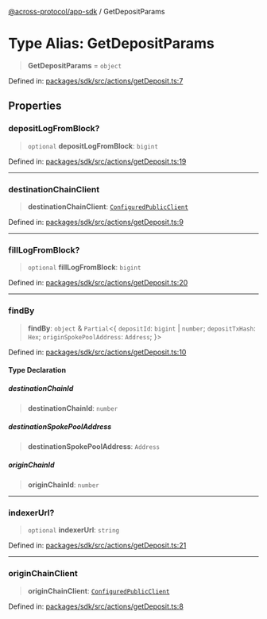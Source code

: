 [@across-protocol/app-sdk](../README.md) / GetDepositParams

# Type Alias: GetDepositParams

> **GetDepositParams** = `object`

Defined in: [packages/sdk/src/actions/getDeposit.ts:7](https://github.com/across-protocol/toolkit/blob/6b29eb5487c0ac0b498f1f420b1793303bd8b70a/packages/sdk/src/actions/getDeposit.ts#L7)

## Properties

### depositLogFromBlock?

> `optional` **depositLogFromBlock**: `bigint`

Defined in: [packages/sdk/src/actions/getDeposit.ts:19](https://github.com/across-protocol/toolkit/blob/6b29eb5487c0ac0b498f1f420b1793303bd8b70a/packages/sdk/src/actions/getDeposit.ts#L19)

***

### destinationChainClient

> **destinationChainClient**: [`ConfiguredPublicClient`](ConfiguredPublicClient.md)

Defined in: [packages/sdk/src/actions/getDeposit.ts:9](https://github.com/across-protocol/toolkit/blob/6b29eb5487c0ac0b498f1f420b1793303bd8b70a/packages/sdk/src/actions/getDeposit.ts#L9)

***

### fillLogFromBlock?

> `optional` **fillLogFromBlock**: `bigint`

Defined in: [packages/sdk/src/actions/getDeposit.ts:20](https://github.com/across-protocol/toolkit/blob/6b29eb5487c0ac0b498f1f420b1793303bd8b70a/packages/sdk/src/actions/getDeposit.ts#L20)

***

### findBy

> **findBy**: `object` & `Partial`\<\{ `depositId`: `bigint` \| `number`; `depositTxHash`: `Hex`; `originSpokePoolAddress`: `Address`; \}\>

Defined in: [packages/sdk/src/actions/getDeposit.ts:10](https://github.com/across-protocol/toolkit/blob/6b29eb5487c0ac0b498f1f420b1793303bd8b70a/packages/sdk/src/actions/getDeposit.ts#L10)

#### Type Declaration

##### destinationChainId

> **destinationChainId**: `number`

##### destinationSpokePoolAddress

> **destinationSpokePoolAddress**: `Address`

##### originChainId

> **originChainId**: `number`

***

### indexerUrl?

> `optional` **indexerUrl**: `string`

Defined in: [packages/sdk/src/actions/getDeposit.ts:21](https://github.com/across-protocol/toolkit/blob/6b29eb5487c0ac0b498f1f420b1793303bd8b70a/packages/sdk/src/actions/getDeposit.ts#L21)

***

### originChainClient

> **originChainClient**: [`ConfiguredPublicClient`](ConfiguredPublicClient.md)

Defined in: [packages/sdk/src/actions/getDeposit.ts:8](https://github.com/across-protocol/toolkit/blob/6b29eb5487c0ac0b498f1f420b1793303bd8b70a/packages/sdk/src/actions/getDeposit.ts#L8)
